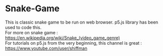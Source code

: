 # Snake-Game
This is classic snake game to be run on web browser. p5.js library has been used to code this.
</br>
For more on snake game : https://en.wikipedia.org/wiki/Snake_(video_game_genre)
</br>
For tutorials on p5.js from the very beginning, this channel is great : https://www.youtube.com/user/shiffman
